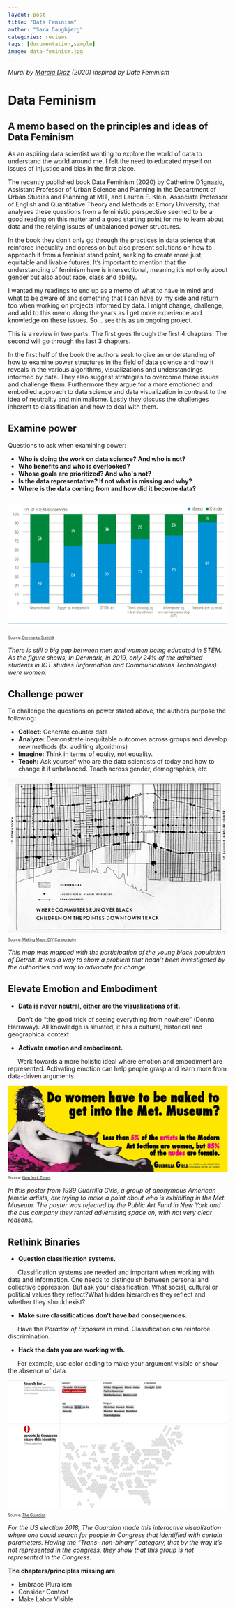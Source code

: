 ```yaml
---
layout: post
title: "Data Feminism"
author: "Sara Daugbjerg"
categories: reviews
tags: [documentation,sample]
image: data-feminism.jpg
---
```

*Mural by [Marcia Diaz](https://marciadiaz.myportfolio.com/data-feminism) (2020) inspired by Data Feminism*
# Data Feminism
## A memo based on the principles and ideas of Data Feminism 

As an aspiring data scientist wanting to explore the world of data to understand the world around me, I felt the need to educated myself on issues of injustice and bias in the first place.

The recently published book Data Feminism (2020) by Catherine D’ignazio, Assistant Professor of Urban Science and Planning in the Department of Urban Studies and Planning at MIT, and Lauren F. Klein, Associate Professor of English and Quantitative Theory and Methods at Emory University,  that analyses these questions from a feministic perspective seemed to be a good reading on this matter and a good starting point for me to learn about data and the relying issues of unbalanced power structures.  

In the book they don’t only go through the practices in data science that reinforce inequality and opression but also present solutions on how to approach it from a feminist stand point, seeking to create more just, equitable and livable futures. It’s important to mention that the understanding of feminism here is intersectional, meaning it’s not only about gender but also about race, class and ability. 

I wanted my readings to end up as a memo of what to have in mind and what to be aware of and something that I can have by my side and return too when working on projects informed by data. I might change, challenge, and add to this memo along the years as I get more experience and knowledge on these issues. So... see this as an ongoing project.

This is a review in two parts. The first goes through the first 4 chapters. The second will go through the last 3 chapters.

In the first half of the book the authors seek to give an understanding of how to examine power structures in the field of data science and how it reveals in the various algorithms, visualizations and understandings informed by data. They also suggest strategies to overcome these issues and challenge them. Furthermore they argue for a more emotioned and embodied approach to data science and data visualization in contrast to the idea of neutrality and minimalisme. Lastly they discuss the challenges inherent to classification and how to deal with them. 

## Examine power 

Questions to ask when examining power:
* **Who is doing the work on data science? And who is not?**
* **Who benefits and who is overlooked?**
* **Whose goals are prioritized? And who's not?**
* **Is the data representative? If not what is missing and why?**
* **Where is the data coming from and how did it become data?**

![](/assets/img/STEM3.png)

<span style="font-size:0.6em;">Source: [Danmarks Statistik](https://www.dst.dk/da/Statistik/bagtal/2020/2020-09-23-flere-kvinder-studerer-it-teknik-og-robotter)</span> 

*There is still a big gap between men and women being educated in STEM. As the figure shows, In Denmark, in 2019, only 24% of the admitted students in ICT studies  (Information and Communications Technologies) were women.*


## Challenge power 

To challenge the questions on power stated above, the authors purpose the following:
* **Collect:** Generate counter data
* **Analyze:** Demonstrate inequitable outcomes across groups and develop new methods (fx. auditing algorithms)
* **Imagine:** Think in terms of equity, not equality. 
* **Teach:** Ask yourself who are the data scientists of today and how to change it if unbalanced. Teach across gender, demographics, etc

![](/assets/img/bunge_runovermap.jpg)
<span style="font-size:0.6em;">Source: [Making Maps: DIY Cartography](http://makingmaps.net/2009/06/06/making-advocacy-humanitarian-maps/)</span>

*This map was mapped with the participation of the young black population of Detroit. It was a way to show a problem that hadn’t been investigated by the authorities and way to advocate for change.*

## Elevate Emotion and Embodiment

* **Data is never neutral, either are the visualizations of it.**

&ensp; &ensp; Don’t do “the good trick of seeing everything from nowhere” (Donna Harraway). All knowledge is situated, it has a cultural, historical and geographical context. 

* **Activate emotion and embodiment.**

&ensp; &ensp; Work towards a more holistic ideal where emotion and embodiment are represented. Activating emotion can help people grasp and learn more from data-driven arguments. 

![](/assets/img/GUERRILLAGIRLS.jpg)
<span style="font-size:0.6em;">Source: [New York Times](https://www.nytimes.com/2015/08/09/arts/design/the-guerrilla-girls-after-3-decades-still-rattling-art-world-cages.html)</span>

*In this poster from 1989 Guerrilla Girls, a group of anonymous American female artists, are trying to make a point about who is exhibiting in the Met. Museum. The poster was rejected by the Public Art Fund in New York and the bus company they rented advertising space on, with not very clear reasons.*

## Rethink Binaries

* **Question classification systems.**

&ensp; &ensp; Classification systems are needed and important when working with data and information. One needs to distinguish between personal and collective oppression.  But ask your classification: What social, cultural or political values they reflect?What hidden hierarchies they reflect and whether they should exist? 

* **Make sure classifications don’t have bad consequences.**

&ensp; &ensp; Have the *Paradox of Exposure* in mind. Classification can reinforce discrimination. 

* **Hack the data you are working with.**

&ensp; &ensp; For example, use color coding to make your argument visible or show the absence of data.


![](/assets/img/congress-representation.jpg)
<span style="font-size:0.6em;">Source: [The Guardian](https://www.theguardian.com/us-news/ng-interactive/2018/nov/15/new-congress-us-house-of-representatives-senate)</span>

*For the US election 2018, The Guardian made this interactive visualization where one could search for people in Congress that identified with certain parameters. Having the “Trans- non-binary” category, that by the way it’s not represented in the congress, they show that this group is not represented in the Congress.*


**The chapters/principles missing are**
* Embrace Pluralism
* Consider Context
* Make Labor Visible 







